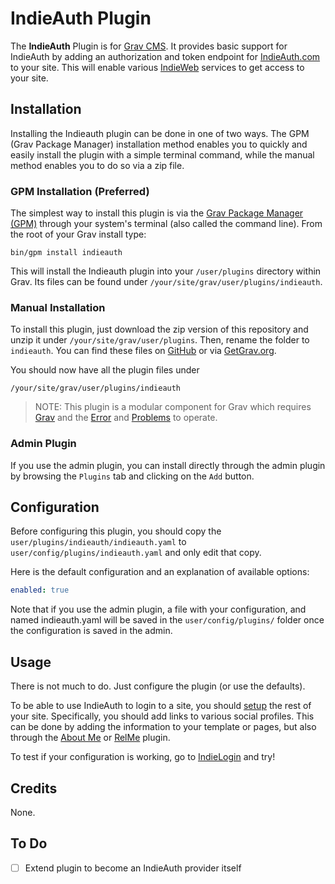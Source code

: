 # IndieAuth Plugin

The **IndieAuth** Plugin is for [Grav CMS](http://github.com/getgrav/grav). 
It provides basic support for IndieAuth by adding an authorization and token endpoint for [IndieAuth.com](https://indieauth.com/) to your site. 
This will enable various [IndieWeb](https://indieweb.org/) services to get access to your site.

## Installation

Installing the Indieauth plugin can be done in one of two ways. The GPM (Grav Package Manager) installation method enables you to quickly and easily install the plugin with a simple terminal command, while the manual method enables you to do so via a zip file.

### GPM Installation (Preferred)

The simplest way to install this plugin is via the [Grav Package Manager (GPM)](http://learn.getgrav.org/advanced/grav-gpm) through your system's terminal (also called the command line).  From the root of your Grav install type:

    bin/gpm install indieauth

This will install the Indieauth plugin into your `/user/plugins` directory within Grav. Its files can be found under `/your/site/grav/user/plugins/indieauth`.

### Manual Installation

To install this plugin, just download the zip version of this repository and unzip it under `/your/site/grav/user/plugins`. Then, rename the folder to `indieauth`. You can find these files on [GitHub](https://github.com/metbril/grav-plugin-indieauth) or via [GetGrav.org](http://getgrav.org/downloads/plugins#extras).

You should now have all the plugin files under

    /your/site/grav/user/plugins/indieauth

> NOTE: This plugin is a modular component for Grav which requires [Grav](http://github.com/getgrav/grav) and the [Error](https://github.com/getgrav/grav-plugin-error) and [Problems](https://github.com/getgrav/grav-plugin-problems) to operate.

### Admin Plugin

If you use the admin plugin, you can install directly through the admin plugin by browsing the `Plugins` tab and clicking on the `Add` button.

## Configuration

Before configuring this plugin, you should copy the `user/plugins/indieauth/indieauth.yaml` to `user/config/plugins/indieauth.yaml` and only edit that copy.

Here is the default configuration and an explanation of available options:

```yaml
enabled: true
```

Note that if you use the admin plugin, a file with your configuration, and named indieauth.yaml will be saved in the `user/config/plugins/` folder once the configuration is saved in the admin.

## Usage

There is not much to do. Just configure the plugin (or use the defaults).

To be able to use IndieAuth to login to a site, you should [setup](https://indieauth.com/setup) the rest of your site. Specifically, you should add links to various social profiles. This can be done by adding the information to your template or pages, but also through the [About Me](https://github.com/Birssan/grav-plugin-about-me) or [RelMe](https://github.com/metbril/grav-plugin-relme) plugin.

To test if your configuration is working, go to [IndieLogin](https://indielogin.com/) and try!

## Credits

None.

## To Do

- [ ] Extend plugin to become an IndieAuth provider itself
